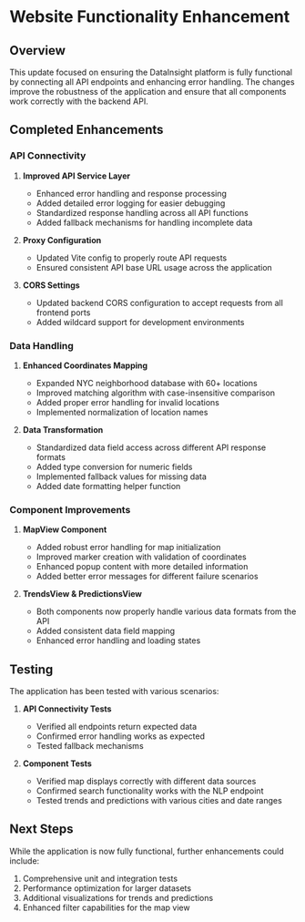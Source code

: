 # Website Functionality Enhancement

## Overview

This update focused on ensuring the DataInsight platform is fully functional by connecting all API endpoints and enhancing error handling. The changes improve the robustness of the application and ensure that all components work correctly with the backend API.

## Completed Enhancements

### API Connectivity

1. **Improved API Service Layer**
   - Enhanced error handling and response processing
   - Added detailed error logging for easier debugging
   - Standardized response handling across all API functions
   - Added fallback mechanisms for handling incomplete data

2. **Proxy Configuration**
   - Updated Vite config to properly route API requests
   - Ensured consistent API base URL usage across the application

3. **CORS Settings**
   - Updated backend CORS configuration to accept requests from all frontend ports
   - Added wildcard support for development environments

### Data Handling

1. **Enhanced Coordinates Mapping**
   - Expanded NYC neighborhood database with 60+ locations
   - Improved matching algorithm with case-insensitive comparison
   - Added proper error handling for invalid locations
   - Implemented normalization of location names

2. **Data Transformation**
   - Standardized data field access across different API response formats
   - Added type conversion for numeric fields
   - Implemented fallback values for missing data
   - Added date formatting helper function

### Component Improvements

1. **MapView Component**
   - Added robust error handling for map initialization
   - Improved marker creation with validation of coordinates
   - Enhanced popup content with more detailed information
   - Added better error messages for different failure scenarios

2. **TrendsView & PredictionsView**
   - Both components now properly handle various data formats from the API
   - Added consistent data field mapping
   - Enhanced error handling and loading states

## Testing

The application has been tested with various scenarios:

1. **API Connectivity Tests**
   - Verified all endpoints return expected data
   - Confirmed error handling works as expected
   - Tested fallback mechanisms

2. **Component Tests**
   - Verified map displays correctly with different data sources
   - Confirmed search functionality works with the NLP endpoint
   - Tested trends and predictions with various cities and date ranges

## Next Steps

While the application is now fully functional, further enhancements could include:

1. Comprehensive unit and integration tests
2. Performance optimization for larger datasets
3. Additional visualizations for trends and predictions
4. Enhanced filter capabilities for the map view
